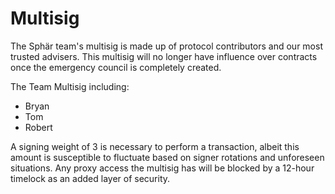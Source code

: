 # Multisig

The Sphär team's multisig is made up of protocol contributors and our most trusted advisers. This multisig will no longer have influence over contracts once the emergency council is completely created.

The Team Multisig including:&#x20;

* Bryan
* Tom&#x20;
* Robert



A signing weight of 3 is necessary to perform a transaction, albeit this amount is susceptible to fluctuate based on signer rotations and unforeseen situations. Any proxy access the multisig has will be blocked by a 12-hour timelock as an added layer of security.
